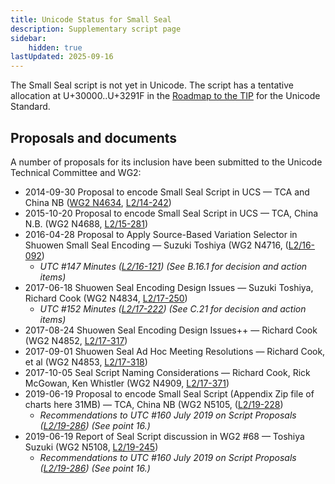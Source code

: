 ```yaml
---
title: Unicode Status for Small Seal
description: Supplementary script page
sidebar:
    hidden: true
lastUpdated: 2025-09-16
---
```


The Small Seal script is not yet in Unicode. The script has a tentative allocation at U+30000..U+3291F in the [Roadmap to the TIP](http://www.unicode.org/roadmaps/tip/) for the Unicode Standard.

## Proposals and documents

A number of proposals for its inclusion have been submitted to the Unicode Technical Committee and WG2:
- 2014-09-30 Proposal to encode Small Seal Script in UCS — TCA and China NB ([WG2 N4634](https://www.unicode.org/wg2/docs/n4634.pdf), [L2/14-242](http://www.unicode.org/cgi-bin/GetMatchingDocs.pl?L2/14-242))
- 2015-10-20 Proposal to encode Small Seal Script in UCS — TCA, China N.B. (WG2 N4688, [L2/15-281](http://www.unicode.org/cgi-bin/GetMatchingDocs.pl?L2/15-281))
- 2016-04-28 Proposal to Apply Source-Based Variation Selector in Shuowen Small Seal Encoding — Suzuki Toshiya (WG2 N4716,    ([L2/16-092](http://www.unicode.org/cgi-bin/GetMatchingDocs.pl?L2/16-092))
  - _UTC #147 Minutes ([L2/16-121](http://www.unicode.org/cgi-bin/GetMatchingDocs.pl?L2/16-121)) (See B.16.1 for decision and action items)_
- 2017-06-18 Shuowen Seal Encoding Design Issues — Suzuki Toshiya, Richard Cook (WG2 N4834, [L2/17-250](http://www.unicode.org/cgi-bin/GetMatchingDocs.pl?L2/17-250))
  - _UTC #152 Minutes ([L2/17-222](http://www.unicode.org/L2/L2017/17222.htm)) (See C.21 for decision and action items)_
- 2017-08-24 Shuowen Seal Encoding Design Issues++ — Richard Cook (WG2 N4852, [L2/17-317](http://www.unicode.org/cgi-bin/GetMatchingDocs.pl?L2/17-317))
- 2017-09-01 Shuowen Seal Ad Hoc Meeting Resolutions — Richard Cook, et al (WG2 N4853, [L2/17-318](http://www.unicode.org/cgi-bin/GetMatchingDocs.pl?L2/17-318))
- 2017-10-05 Seal Script Naming Considerations — Richard Cook, Rick McGowan, Ken Whistler (WG2 N4909, [L2/17-371](http://www.unicode.org/cgi-bin/GetMatchingDocs.pl?L2/17-371))
- 2019-06-19 Proposal to encode Small Seal Script (Appendix Zip file of charts here 31MB) — TCA, China NB (WG2 N5105, ([L2/19-228](http://www.unicode.org/cgi-bin/GetMatchingDocs.pl?L2/19-228))
  - _Recommendations to UTC #160 July 2019 on Script Proposals ([L2/19-286](https://www.unicode.org/L2/L2019/19286-script-recs.pdf)) (See point 16.)_
- 2019-06-19 Report of Seal Script discussion in WG2 #68 — Toshiya Suzuki (WG2 N5108, [L2/19-245](http://www.unicode.org/cgi-bin/GetMatchingDocs.pl?L2/19-245))
  - _Recommendations to UTC #160 July 2019 on Script Proposals ([L2/19-286](https://www.unicode.org/L2/L2019/19286-script-recs.pdf)) (See point 16.)_
